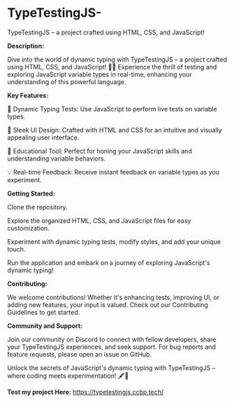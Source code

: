 # TypeTestingJS-
 
 TypeTestingJS – a project crafted using HTML, CSS, and JavaScript! 

**Description:**

Dive into the world of dynamic typing with TypeTestingJS – a project crafted using HTML, CSS, and JavaScript! 🚀✨ 
Experience the thrill of testing and exploring JavaScript variable types in real-time, enhancing your understanding of this powerful language.

**Key Features:**

🧪 Dynamic Typing Tests: Use JavaScript to perform live tests on variable types.

🌈 Sleek UI Design: Crafted with HTML and CSS for an intuitive and visually appealing user interface.

📝 Educational Tool: Perfect for honing your JavaScript skills and understanding variable behaviors.

💡 Real-time Feedback: Receive instant feedback on variable types as you experiment.

**Getting Started:**

Clone the repository.

Explore the organized HTML, CSS, and JavaScript files for easy customization.

Experiment with dynamic typing tests, modify styles, and add your unique touch.

Run the application and embark on a journey of exploring JavaScript's dynamic typing!

**Contributing:**

We welcome contributions! Whether it's enhancing tests, improving UI, or adding new features, your input is valued. Check out our Contributing Guidelines to get started.

**Community and Support:**

Join our community on Discord to connect with fellow developers, share your TypeTestingJS experiences, and seek support. For bug reports and feature requests, please open an issue on GitHub.

Unlock the secrets of JavaScript's dynamic typing with TypeTestingJS – where coding meets experimentation! 🖋️🚀

**Test my project Here:** https://typetestingjs.ccbp.tech/
